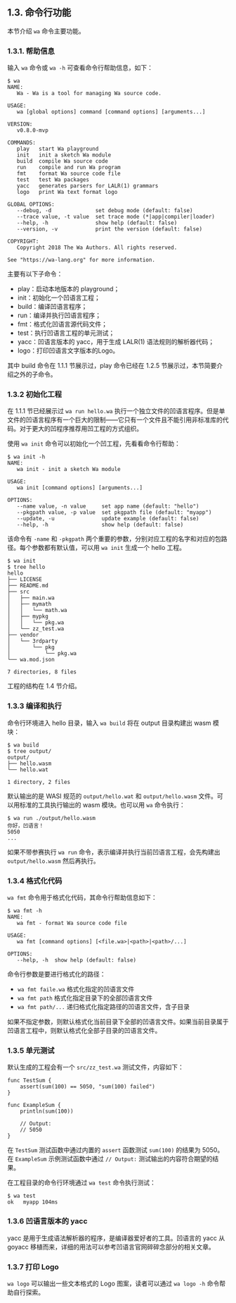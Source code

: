 ## 1.3. 命令行功能

本节介绍 `wa` 命令主要功能。

### 1.3.1. 帮助信息

输入 `wa` 命令或 `wa -h` 可查看命令行帮助信息，如下：

```
$ wa
NAME:
   Wa - Wa is a tool for managing Wa source code.

USAGE:
   wa [global options] command [command options] [arguments...]

VERSION:
   v0.8.0-mvp

COMMANDS:
   play   start Wa playground
   init   init a sketch Wa module
   build  compile Wa source code
   run    compile and run Wa program
   fmt    format Wa source code file
   test   test Wa packages
   yacc   generates parsers for LALR(1) grammars
   logo   print Wa text format logo

GLOBAL OPTIONS:
   --debug, -d              set debug mode (default: false)
   --trace value, -t value  set trace mode (*|app|compiler|loader)
   --help, -h               show help (default: false)
   --version, -v            print the version (default: false)

COPYRIGHT:
   Copyright 2018 The Wa Authors. All rights reserved.

See "https://wa-lang.org" for more information.
```

主要有以下子命令：

- play：启动本地版本的 playground；
- init：初始化一个凹语言工程；
- build：编译凹语言程序；
- run：编译并执行凹语言程序；
- fmt：格式化凹语言源代码文件；
- test：执行凹语言工程的单元测试；
- yacc：凹语言版本的 yacc，用于生成 LALR(1) 语法规则的解析器代码；
- logo：打印凹语言文字版本的Logo。

其中 build 命令在 1.1.1 节展示过，play 命令已经在 1.2.5 节展示过，本节简要介绍之外的子命令。

### 1.3.2 初始化工程

在 1.1.1 节已经展示过 `wa run hello.wa` 执行一个独立文件的凹语言程序。但是单文件的凹语言程序有一个巨大的限制——它只有一个文件且不能引用非标准库的代码。对于更大的凹程序推荐用凹工程的方式组织。

使用 `wa init` 命令可以初始化一个凹工程，先看看命令行帮助：

```
$ wa init -h
NAME:
   wa init - init a sketch Wa module

USAGE:
   wa init [command options] [arguments...]

OPTIONS:
   --name value, -n value     set app name (default: "hello")
   --pkgpath value, -p value  set pkgpath file (default: "myapp")
   --update, -u               update example (default: false)
   --help, -h                 show help (default: false)
```

该命令有 `-name` 和 `-pkgpath` 两个重要的参数，分别对应工程的名字和对应的包路径。每个参数都有默认值，可以用 `wa init` 生成一个 hello 工程。

```
$ wa init
$ tree hello
hello
├── LICENSE
├── README.md
├── src
│   ├── main.wa
│   ├── mymath
│   │   └── math.wa
│   ├── mypkg
│   │   └── pkg.wa
│   └── zz_test.wa
├── vendor
│   └── 3rdparty
│       └── pkg
│           └── pkg.wa
└── wa.mod.json

7 directories, 8 files
```

工程的结构在 1.4 节介绍。

### 1.3.3 编译和执行

命令行环境进入 hello 目录，输入 `wa build` 将在 output 目录构建出 wasm 模块：

```
$ wa build
$ tree output/
output/
├── hello.wasm
└── hello.wat

1 directory, 2 files
```

默认输出的是 WASI 规范的 `output/hello.wat` 和 `output/hello.wasm` 文件。可以用标准的工具执行输出的 wasm 模块。也可以用 `wa` 命令执行：

```
$ wa run ./output/hello.wasm
你好，凹语言！
5050
...
```

如果不带参赛执行 `wa run` 命令，表示编译并执行当前凹语言工程，会先构建出 `output/hello.wasm` 然后再执行。

### 1.3.4 格式化代码

`wa fmt` 命令用于格式化代码，其命令行帮助信息如下：

```
$ wa fmt -h
NAME:
   wa fmt - format Wa source code file

USAGE:
   wa fmt [command options] [<file.wa>|<path>|<path>/...]

OPTIONS:
   --help, -h  show help (default: false)
```

命令行参数是要进行格式化的路径：

- `wa fmt faile.wa` 格式化指定的凹语言文件
- `wa fmt path` 格式化指定目录下的全部凹语言文件
- `wa fmt path/...` 递归格式化指定路径的凹语言文件，含子目录

如果不指定参数，则默认格式化当前目录下全部的凹语言文件。如果当前目录属于凹语言工程中，则默认格式化全部子目录的凹语言文件。

### 1.3.5 单元测试

默认生成的工程会有一个 `src/zz_test.wa` 测试文件，内容如下：

```wa
func TestSum {
	assert(sum(100) == 5050, "sum(100) failed")
}

func ExampleSum {
	println(sum(100))

	// Output:
	// 5050
}
```

在 `TestSum` 测试函数中通过内置的 `assert` 函数测试 `sum(100)` 的结果为 5050。在 `ExampleSum` 示例测试函数中通过 `// Output:` 测试输出的内容符合期望的结果。

在工程目录的命令行环境通过 `wa test` 命令执行测试：

```
$ wa test
ok   myapp 104ms
```

### 1.3.6 凹语言版本的 yacc

yacc 是用于生成语法解析器的程序，是编译器爱好者的工具。凹语言的 yacc 从 goyacc 移植而来，详细的用法可以参考凹语言官网碎碎念部分的相关文章。

### 1.3.7 打印 Logo

`wa logo` 可以输出一些文本格式的 Logo 图案，读者可以通过 `wa logo -h` 命令帮助自行探索。

